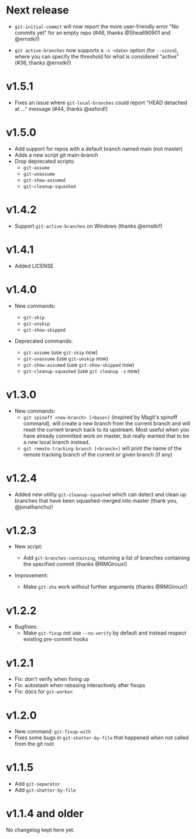 # Next release

- `git-initial-commit` will now report the more user-friendly error "No commits
  yet" for an empty repo (#46, thanks @Shea690901 and @ernstki!)

- `git active-branches` now supports a `-s <date>` option (for `--since`),
  where you can specify the threshold for what is considered "active" (#36,
  thanks @ernstki!)


# v1.5.1

- Fixes an issue where `git-local-branches` could report "HEAD detached at ..."
  message (#44, thanks @asford!)

# v1.5.0

- Add support for repos with a default branch named main (not master)
- Adds a new script git main-branch
- Drop deprecated scripts:
  * `git-assume`
  * `git-unassume`
  * `git-show-assumed`
  * `git-cleanup-squashed`

# v1.4.2

- Support `git-active-branches` on Windows (thanks @ernstki!)

# v1.4.1

- Added LICENSE

# v1.4.0

- New commands:
  * `git-skip`
  * `git-unskip`
  * `git-show-skipped`

- Deprecated commands:
  * `git-assume` (use `git-skip` now)
  * `git-unassume` (use `git-unskip` now)
  * `git-show-assumed` (use `git-show-skipped` now)
  * `git-cleanup-squashed` (use `git cleanup -s` now)

# v1.3.0

- New commands:
  * `git spinoff <new-branch> [<base>]` (inspired by Magit's spinoff command),
    will create a new branch from the current branch and will reset the current
    branch back to its upstream. Most useful when you have already committed
    work on master, but really wanted that to be a new local branch instead.
  * `git remote-tracking-branch [<branch>]` will print the name of the remote
    tracking branch of the current or given branch (if any)

# v1.2.4

- Added new utility `git-cleanup-squashed` which can detect and clean up
  branches that have been squashed-merged into master (thank you,
  @jonathanchu)!

# v1.2.3

- New script:
  * Add `git-branches-containing`, returning a list of branches containing the
    specified commit (thanks @RMGiroux!)

- Improvement:
  * Make `git-sha` work without further arguments (thanks @RMGiroux!)

# v1.2.2

- Bugfixes:
  * Make `git-fixup` not use `--no-verify` by default and instead respect
    existing pre-commit hooks

# v1.2.1

- Fix: don't verify when fixing up
- Fix: autostash when rebasing interactively after fixups
- Fix: docs for `git-workon`

# v1.2.0

- New command: `git-fixup-with`
- Fixes some bugs in `git-shatter-by-file` that happened when not called from
  the git root

# v1.1.5

- Add `git-separator`
- Add `git-shatter-by-file`

# v1.1.4 and older

No changelog kept here yet.
